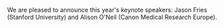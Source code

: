 We are pleased to announce this year's keynote speakers: Jason Fries (Stanford University) and Alison O'Neil (Canon Medical Research Europe).
